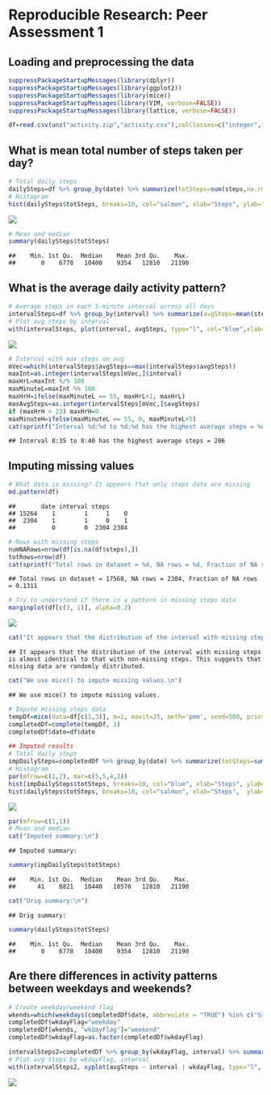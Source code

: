# Reproducible Research: Peer Assessment 1


## Loading and preprocessing the data

```r
suppressPackageStartupMessages(library(dplyr))
suppressPackageStartupMessages(library(ggplot2))
suppressPackageStartupMessages(library(mice))
suppressPackageStartupMessages(library(VIM, verbose=FALSE))
suppressPackageStartupMessages(library(lattice, verbose=FALSE))

df=read.csv(unz("activity.zip","activity.csv"),colClasses=c("integer","Date","numeric"),header=T)
```

## What is mean total number of steps taken per day?

```r
# Total daily steps
dailySteps=df %>% group_by(date) %>% summarize(totSteps=sum(steps,na.rm=T))
# Histogram
hist(dailySteps$totSteps, breaks=10, col="salmon", xlab="Steps", ylab="Frequency", main="Histogram of Daily Total Steps")
```

![](PA1_template_files/figure-html/unnamed-chunk-2-1.png)<!-- -->

```r
# Mean and median
summary(dailySteps$totSteps)
```

```
##    Min. 1st Qu.  Median    Mean 3rd Qu.    Max. 
##       0    6778   10400    9354   12810   21190
```

## What is the average daily activity pattern?

```r
# Average steps in each 5-minute interval across all days
intervalSteps=df %>% group_by(interval) %>% summarize(avgSteps=mean(steps,na.rm=T))
# Plot avg steps by interval
with(intervalSteps, plot(interval, avgSteps, type="l", col="blue",xlab="Interval",ylab="Average Steps"))
```

![](PA1_template_files/figure-html/unnamed-chunk-3-1.png)<!-- -->

```r
# Interval with max steps on avg
mVec=which(intervalSteps$avgSteps==max(intervalSteps$avgSteps))
maxInt=as.integer(intervalSteps[mVec,]$interval)
maxHrL=maxInt %/% 100
maxMinuteL=maxInt %% 100
maxHrH=ifelse(maxMinuteL == 55, maxHrL+1, maxHrL)
maxAvgSteps=as.integer(intervalSteps[mVec,]$avgSteps)
if (maxHrH > 23) maxHrH=0
maxMinuteH=ifelse(maxMinuteL == 55, 0, maxMinuteL+5)
cat(sprintf("Interval %d:%d to %d:%d has the highest average steps = %d\n", maxHrL, maxMinuteL, maxHrH, maxMinuteH, maxAvgSteps))
```

```
## Interval 8:35 to 8:40 has the highest average steps = 206
```

## Imputing missing values

```r
# What data is missing? It appears that only steps data are missing
md.pattern(df)
```

```
##       date interval steps     
## 15264    1        1     1    0
##  2304    1        1     0    1
##          0        0  2304 2304
```

```r
# Rows with missing steps
numNARows=nrow(df[is.na(df$steps),])
totRows=nrow(df)
cat(sprintf("Total rows in dataset = %d, NA rows = %d, Fraction of NA rows = %.4f\n", totRows, numNARows, numNARows/totRows))
```

```
## Total rows in dataset = 17568, NA rows = 2304, Fraction of NA rows = 0.1311
```

```r
# Try to understand if there is a pattern in missing steps data
marginplot(df[c(3, 1)], alpha=0.2)
```

![](PA1_template_files/figure-html/unnamed-chunk-4-1.png)<!-- -->

```r
cat("It appears that the distribution of the interval with missing steps is almost identical to that with non-missing steps. This suggests that missing data are randomly distributed.\n")
```

```
## It appears that the distribution of the interval with missing steps is almost identical to that with non-missing steps. This suggests that missing data are randomly distributed.
```

```r
cat("We use mice() to impute missing values.\n")
```

```
## We use mice() to impute missing values.
```

```r
# Impute missing steps data
tempDf=mice(data=df[c(1,3)], m=1, maxit=25, meth='pmm', seed=500, printFlag = FALSE)
completedDf=complete(tempDf, 1) 
completedDf$date=df$date

## Imputed results
# Total daily steps
impDailySteps=completedDf %>% group_by(date) %>% summarize(totSteps=sum(steps,na.rm=T))
# Histogram
par(mfrow=c(1,2), mar=c(5,5,4,2))
hist(impDailySteps$totSteps, breaks=10, col="blue", xlab="Steps", ylab="Frequency", main="Daily Steps - Imputed NAs")
hist(dailySteps$totSteps, breaks=10, col="salmon", xlab="Steps",  ylab="Frequency", main="Daily Steps - Original Data")
```

![](PA1_template_files/figure-html/unnamed-chunk-4-2.png)<!-- -->

```r
par(mfrow=c(1,1))
# Mean and median
cat("Imputed summary:\n")
```

```
## Imputed summary:
```

```r
summary(impDailySteps$totSteps)
```

```
##    Min. 1st Qu.  Median    Mean 3rd Qu.    Max. 
##      41    8821   10440   10570   12810   21190
```

```r
cat("Orig summary:\n")
```

```
## Orig summary:
```

```r
summary(dailySteps$totSteps)
```

```
##    Min. 1st Qu.  Median    Mean 3rd Qu.    Max. 
##       0    6778   10400    9354   12810   21190
```


## Are there differences in activity patterns between weekdays and weekends?

```r
# Create weekday/weekend flag
wkends=which(weekdays(completedDf$date, abbreviate = "TRUE") %in% c("Sat", "Sun"))
completedDf$wkdayFlag="weekday"
completedDf[wkends, "wkdayFlag"]="weekend"
completedDf$wkdayFlag=as.factor(completedDf$wkdayFlag)

intervalSteps2=completedDf %>% group_by(wkdayFlag, interval) %>% summarize(avgSteps=mean(steps))
# Plot avg steps by wkdayFlag, interval
with(intervalSteps2, xyplot(avgSteps ~ interval | wkdayFlag, type="l", col="blue", xlab="Interval", ylab="Average Steps", layout=c(1,2)))
```

![](PA1_template_files/figure-html/unnamed-chunk-5-1.png)<!-- -->
